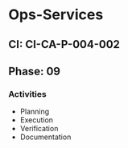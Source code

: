 # Ops-Services

## CI: CI-CA-P-004-002
## Phase: 09

### Activities
- Planning
- Execution
- Verification
- Documentation
